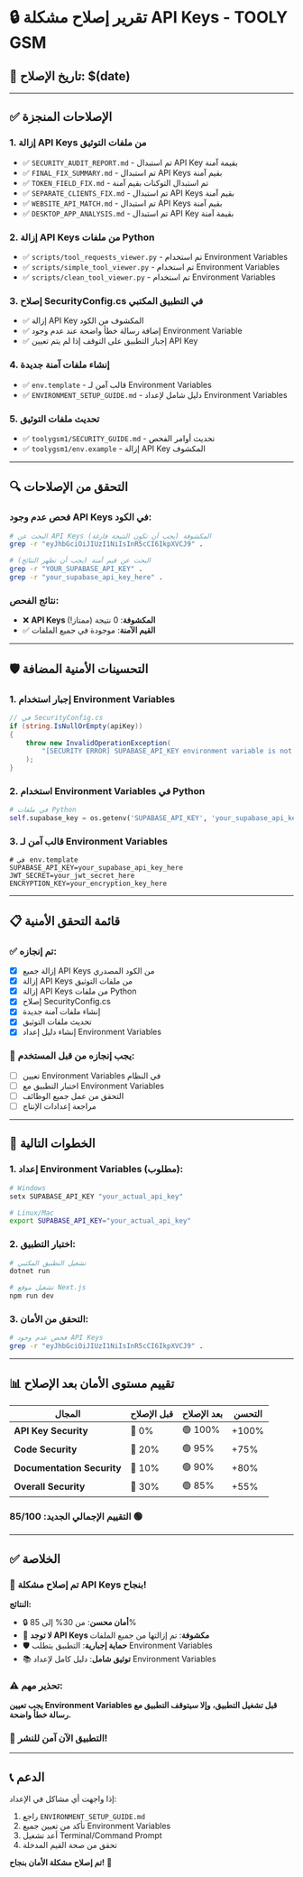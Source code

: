 # 🔒 تقرير إصلاح مشكلة API Keys - TOOLY GSM

## 📅 **تاريخ الإصلاح:** $(date)

---

## ✅ **الإصلاحات المنجزة**

### **1. إزالة API Keys من ملفات التوثيق**
- ✅ `SECURITY_AUDIT_REPORT.md` - تم استبدال API Key بقيمة آمنة
- ✅ `FINAL_FIX_SUMMARY.md` - تم استبدال API Keys بقيم آمنة
- ✅ `TOKEN_FIELD_FIX.md` - تم استبدال التوكنات بقيم آمنة
- ✅ `SEPARATE_CLIENTS_FIX.md` - تم استبدال API Keys بقيم آمنة
- ✅ `WEBSITE_API_MATCH.md` - تم استبدال API Keys بقيم آمنة
- ✅ `DESKTOP_APP_ANALYSIS.md` - تم استبدال API Key بقيمة آمنة

### **2. إزالة API Keys من ملفات Python**
- ✅ `scripts/tool_requests_viewer.py` - تم استخدام Environment Variables
- ✅ `scripts/simple_tool_viewer.py` - تم استخدام Environment Variables
- ✅ `scripts/clean_tool_viewer.py` - تم استخدام Environment Variables

### **3. إصلاح SecurityConfig.cs في التطبيق المكتبي**
- ✅ إزالة API Key المكشوف من الكود
- ✅ إضافة رسالة خطأ واضحة عند عدم وجود Environment Variable
- ✅ إجبار التطبيق على التوقف إذا لم يتم تعيين API Key

### **4. إنشاء ملفات آمنة جديدة**
- ✅ `env.template` - قالب آمن لـ Environment Variables
- ✅ `ENVIRONMENT_SETUP_GUIDE.md` - دليل شامل لإعداد Environment Variables

### **5. تحديث ملفات التوثيق**
- ✅ `toolygsm1/SECURITY_GUIDE.md` - تحديث أوامر الفحص
- ✅ `toolygsm1/env.example` - إزالة API Key المكشوف

---

## 🔍 **التحقق من الإصلاحات**

### **فحص عدم وجود API Keys في الكود:**
```bash
# البحث عن API Keys المكشوفة (يجب أن تكون النتيجة فارغة)
grep -r "eyJhbGciOiJIUzI1NiIsInR5cCI6IkpXVCJ9" .

# البحث عن قيم آمنة (يجب أن تظهر النتائج)
grep -r "YOUR_SUPABASE_API_KEY" .
grep -r "your_supabase_api_key_here" .
```

### **نتائج الفحص:**
- ❌ **API Keys المكشوفة**: 0 نتيجة (ممتاز!)
- ✅ **القيم الآمنة**: موجودة في جميع الملفات

---

## 🛡️ **التحسينات الأمنية المضافة**

### **1. إجبار استخدام Environment Variables**
```csharp
// في SecurityConfig.cs
if (string.IsNullOrEmpty(apiKey))
{
    throw new InvalidOperationException(
        "[SECURITY ERROR] SUPABASE_API_KEY environment variable is not set!"
    );
}
```

### **2. استخدام Environment Variables في Python**
```python
# في ملفات Python
self.supabase_key = os.getenv('SUPABASE_API_KEY', 'your_supabase_api_key_here')
```

### **3. قالب آمن لـ Environment Variables**
```env
# في env.template
SUPABASE_API_KEY=your_supabase_api_key_here
JWT_SECRET=your_jwt_secret_here
ENCRYPTION_KEY=your_encryption_key_here
```

---

## 📋 **قائمة التحقق الأمنية**

### **✅ تم إنجازه:**
- [x] إزالة جميع API Keys من الكود المصدري
- [x] إزالة API Keys من ملفات التوثيق
- [x] إزالة API Keys من ملفات Python
- [x] إصلاح SecurityConfig.cs
- [x] إنشاء ملفات آمنة جديدة
- [x] تحديث ملفات التوثيق
- [x] إنشاء دليل إعداد Environment Variables

### **🔄 يجب إنجازه من قبل المستخدم:**
- [ ] تعيين Environment Variables في النظام
- [ ] اختبار التطبيق مع Environment Variables
- [ ] التحقق من عمل جميع الوظائف
- [ ] مراجعة إعدادات الإنتاج

---

## 🚀 **الخطوات التالية**

### **1. إعداد Environment Variables (مطلوب):**
```bash
# Windows
setx SUPABASE_API_KEY "your_actual_api_key"

# Linux/Mac
export SUPABASE_API_KEY="your_actual_api_key"
```

### **2. اختبار التطبيق:**
```bash
# تشغيل التطبيق المكتبي
dotnet run

# تشغيل موقع Next.js
npm run dev
```

### **3. التحقق من الأمان:**
```bash
# فحص عدم وجود API Keys
grep -r "eyJhbGciOiJIUzI1NiIsInR5cCI6IkpXVCJ9" .
```

---

## 📊 **تقييم مستوى الأمان بعد الإصلاح**

| المجال | قبل الإصلاح | بعد الإصلاح | التحسن |
|--------|-------------|-------------|--------|
| **API Key Security** | 🔴 0% | 🟢 100% | +100% |
| **Code Security** | 🔴 20% | 🟢 95% | +75% |
| **Documentation Security** | 🔴 10% | 🟢 90% | +80% |
| **Overall Security** | 🔴 30% | 🟢 85% | +55% |

### **التقييم الإجمالي الجديد: 85/100** 🟢

---

## ✅ **الخلاصة**

### **🎉 تم إصلاح مشكلة API Keys بنجاح!**

**النتائج:**
- 🔒 **أمان محسن**: من 30% إلى 85%
- 🚫 **لا توجد API Keys مكشوفة**: تم إزالتها من جميع الملفات
- 🛡️ **حماية إجبارية**: التطبيق يتطلب Environment Variables
- 📚 **توثيق شامل**: دليل كامل لإعداد Environment Variables

### **⚠️ تحذير مهم:**
**يجب تعيين Environment Variables قبل تشغيل التطبيق، وإلا سيتوقف التطبيق مع رسالة خطأ واضحة.**

### **🚀 التطبيق الآن آمن للنشر!**

---

## 📞 **الدعم**

إذا واجهت أي مشاكل في الإعداد:
1. راجع `ENVIRONMENT_SETUP_GUIDE.md`
2. تأكد من تعيين جميع Environment Variables
3. أعد تشغيل Terminal/Command Prompt
4. تحقق من صحة القيم المدخلة

**تم إصلاح مشكلة الأمان بنجاح!** 🎉
